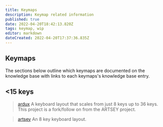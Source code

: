 ```yaml
---
title: Keymaps
description: Keymap related information
published: true
date: 2022-04-20T18:42:13.820Z
tags: keymap, wip
editor: markdown
dateCreated: 2022-04-20T17:37:36.835Z
---
```


## Keymaps

The sections below outline which keymaps are documented on the knowledge base with links to each keymaps's knowledge base entry.

## <15 keys

> [ardux](/keymaps/ardux)
A keyboard layout that scales from just 8 keys up to 36 keys. This project is a fork/follow on from the ARTSEY project.

> [artsey](/keymaps/artsey)
An 8 key keyboard layout.
